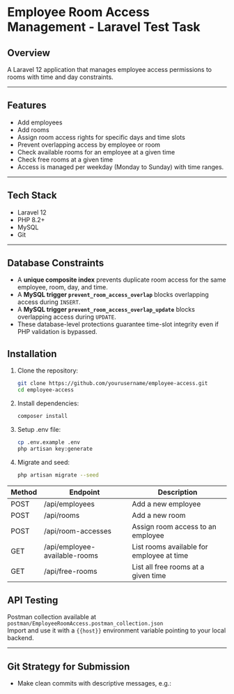 # Employee Room Access Management - Laravel Test Task

## Overview
A Laravel 12 application that manages employee access permissions to rooms with time and day constraints.

---

## Features
- Add employees
- Add rooms
- Assign room access rights for specific days and time slots
- Prevent overlapping access by employee or room
- Check available rooms for an employee at a given time
- Check free rooms at a given time
- Access is managed per weekday (Monday to Sunday) with time ranges.

---

## Tech Stack
- Laravel 12
- PHP 8.2+
- MySQL
- Git

---

## Database Constraints

- A **unique composite index** prevents duplicate room access for the same employee, room, day, and time.
- A **MySQL trigger `prevent_room_access_overlap`** blocks overlapping access during `INSERT`.
- A **MySQL trigger `prevent_room_access_overlap_update`** blocks overlapping access during `UPDATE`.
- These database-level protections guarantee time-slot integrity even if PHP validation is bypassed.

## Installation

1. Clone the repository:

   ```bash
   git clone https://github.com/yourusername/employee-access.git
   cd employee-access

2. Install dependencies:

   ```bash
   composer install

3. Setup .env file:

    ```bash
    cp .env.example .env
    php artisan key:generate
    
4. Migrate and seed:
    ```bash
    php artisan migrate --seed

| Method | Endpoint                      | Description                               |
| ------ | ----------------------------- | ----------------------------------------- |
| POST   | /api/employees                | Add a new employee                        |
| POST   | /api/rooms                    | Add a new room                            |
| POST   | /api/room-accesses            | Assign room access to an employee         |
| GET    | /api/employee-available-rooms | List rooms available for employee at time |
| GET    | /api/free-rooms               | List all free rooms at a given time       |

## API Testing

Postman collection available at `postman/EmployeeRoomAccess.postman_collection.json`  
Import and use it with a `{{host}}` environment variable pointing to your local backend.

---

## Git Strategy for Submission

- Make clean commits with descriptive messages, e.g.:
